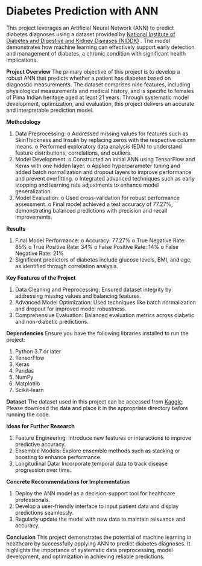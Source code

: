 # Diabetes Prediction with ANN
This project leverages an Artificial Neural Network (ANN) to predict diabetes diagnoses using a dataset provided by [National Institute of Diabetes and Digestive and Kidney Diseases (NIDDK)](https://www.niddk.nih.gov/)
. The model demonstrates how machine learning can effectively support early detection and management of diabetes, a chronic condition with significant health implications.

**Project Overview**
The primary objective of this project is to develop a robust ANN that predicts whether a patient has diabetes based on diagnostic measurements. The dataset comprises nine features, including physiological measurements and medical history, and is specific to females of Pima Indian heritage aged at least 21 years. Through systematic model development, optimization, and evaluation, this project delivers an accurate and interpretable prediction model.

**Methodology**
  1.	Data Preprocessing:
      o	Addressed missing values for features such as SkinThickness and Insulin by replacing zeros with the respective column means.
      o	Performed exploratory data analysis (EDA) to understand feature distributions, correlations, and outliers.
  2.	Model Development:
      o	Constructed an initial ANN using TensorFlow and Keras with one hidden layer.
      o	Applied hyperparameter tuning and added batch normalization and dropout layers to improve performance and prevent overfitting.
      o	Integrated advanced techniques such as early stopping and learning rate adjustments to enhance model generalization.
  3.	Model Evaluation:
      o	Used cross-validation for robust performance assessment.
      o	Final model achieved a test accuracy of 77.27%, demonstrating balanced predictions with precision and recall improvements.
    	
**Results**
  1.	Final Model Performance:
      o	Accuracy: 77.27%
      o	True Negative Rate: 85%
      o	True Positive Rate: 34%
      o	False Positive Rate: 14%
      o	False Negative Rate: 21%
  2.	Significant predictors of diabetes include glucose levels, BMI, and age, as identified through correlation analysis.
  
**Key Features of the Project**
  1.	Data Cleaning and Preprocessing: Ensured dataset integrity by addressing missing values and balancing features.
  2.	Advanced Model Optimization: Used techniques like batch normalization and dropout for improved model robustness.
  3.	Comprehensive Evaluation: Balanced evaluation metrics across diabetic and non-diabetic predictions.
  
**Dependencies**
Ensure you have the following libraries installed to run the project:
  1.	Python 3.7 or later
  2.	TensorFlow
  3.	Keras
  4.	Pandas
  5.	NumPy
  6.	Matplotlib
  7.	Scikit-learn
  
**Dataset**
The dataset used in this project can be accessed from [Kaggle](https://www.kaggle.com/datasets/uciml/pima-indians-diabetes-database). Please download the data and place it in the appropriate directory before running the code.

**Ideas for Further Research**
  1.	Feature Engineering: Introduce new features or interactions to improve predictive accuracy.
  2.	Ensemble Models: Explore ensemble methods such as stacking or boosting to enhance performance.
  3.	Longitudinal Data: Incorporate temporal data to track disease progression over time.
  
**Concrete Recommendations for Implementation**
  1.	Deploy the ANN model as a decision-support tool for healthcare professionals.
  2.	Develop a user-friendly interface to input patient data and display predictions seamlessly.
  3.	Regularly update the model with new data to maintain relevance and accuracy.

**Conclusion**
This project demonstrates the potential of machine learning in healthcare by successfully applying ANN to predict diabetes diagnoses. It highlights the importance of systematic data preprocessing, model development, and optimization in achieving reliable predictions.

